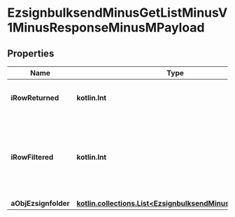 
# EzsignbulksendMinusGetListMinusV1MinusResponseMinusMPayload

## Properties
Name | Type | Description | Notes
------------ | ------------- | ------------- | -------------
**iRowReturned** | **kotlin.Int** | The number of rows returned | 
**iRowFiltered** | **kotlin.Int** | The number of rows matching your filters (if any) or the total number of rows | 
**aObjEzsignfolder** | [**kotlin.collections.List&lt;EzsignbulksendMinusListElement&gt;**](EzsignbulksendMinusListElement.md) |  |  [optional]



